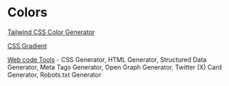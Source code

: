 # Colors

[Tailwind CSS Color Generator](https://uicolors.app/create)

[CSS Gradient](https://cssgradient.io/)

[Web code Tools](https://webcode.tools/) - CSS Generator, HTML Generator, Structured Data Generator, Meta Tags Generator, Open Graph Generator, Twitter (X) Card Generator, Robots.txt Generator
